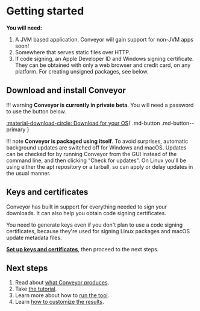 # Getting started

**You will need:** 

1. A JVM based application. Conveyor will gain support for non-JVM apps soon!
1. Somewhere that serves static files over HTTP.
2. If code signing, an Apple Developer ID and Windows signing certificate. They can be obtained with only a web browser and credit card, on any platform. For creating unsigned packages, see below.

## Download and install Conveyor

!!! warning
    **Conveyor is currently in private beta**. You will need a password to use the button below.

[ :material-download-circle: Download for your OS](https://downloads.hydraulic.dev/conveyor/download.html){ .md-button .md-button--primary }

!!! note 
    **Conveyor is packaged using itself**. To avoid surprises, automatic background updates are switched off for Windows and macOS. Updates can be checked for by running Conveyor from the GUI instead of the command line, and then clicking "Check for updates". On Linux you'll be using either the apt repository or a tarball, so can apply or delay updates in the usual manner.

## Keys and certificates

Conveyor has built in support for everything needed to sign your downloads. It can also help you obtain code signing certificates. 

You need to generate keys even if you don't plan to use a code signing certificates, because they're used for signing Linux packages and macOS update metadata files.

**[Set up keys and certificates](keys-and-certificates.md)**, then proceed to the next steps.

## Next steps

1. Read about [what Conveyor produces](outputs.md).
2. Take [the tutorial](tutorial.md).
3. Learn more about how to [run the tool](running.md).
4. Learn [how to customize the results](configs/index.md).
